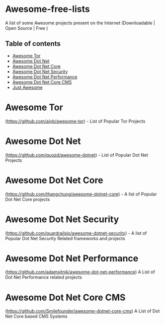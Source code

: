 # Awesome-free-lists
A list of some Awesome projects present on the Internet (Downloadable | Open Source | Free )


## Table of contents

  * [Awesome Tor](#Awesome-Tor)
  * [Awesome Dot Net](#Awesome-Dot-Net)
  * [Awesome Dot Net Core](#Awesome-Dot-Net-Core)
  * [Awesome Dot Net Security](#Awesome-Dot-Net-Security)
  * [Awesome Dot Net Performance](#Awesome-Dot-Net-Performance)
  * [Awesome Dot Net Core CMS](#Awesome-Dot-Net-Core-CMS)
  * [Just Awesome](#Awesome)
# Awesome Tor
(https://github.com/ajvb/awesome-tor) - List of Popular Tor Projects
# Awesome Dot Net
(https://github.com/quozd/awesome-dotnet) - List of Popular Dot Net Projects
# Awesome Dot Net Core
(https://github.com/thangchung/awesome-dotnet-core) - A list of Popular Dot Net Core projects
# Awesome Dot Net Security
(https://github.com/guardrailsio/awesome-dotnet-security) - A list of Popular Dot Net Security Related frameworks and projects
# Awesome Dot Net Performance
(https://github.com/adamsitnik/awesome-dot-net-performance) A List of Dot Net Performance related projects
# Awesome Dot Net Core CMS
(https://github.com/Smilefounder/awesome-dotnet-core-cms) A List of Dot Net Core based CMS Systems

